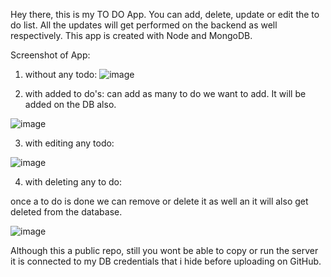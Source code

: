 Hey there, this is my TO DO App. 
You can add, delete, update or edit the to do list. 
All the updates will get performed on the backend as well respectively.
This app is created with Node and MongoDB.

Screenshot of App:

1. without any todo:
![image](https://github.com/user-attachments/assets/1f8c1c52-0e6b-49cc-b2ca-478a2e37d225)



3. with added to do's:
can add as many to do we want to add. It will be added on the DB also.

![image](https://github.com/user-attachments/assets/0f92070a-c896-4bd6-89a7-39e95d70d5d9)


3. with editing any todo:

![image](https://github.com/user-attachments/assets/9f293bb1-1159-4105-9a4d-400fb9b94c4c)

4. with deleting any to do:

once a to do is done we can remove or delete it as well an it will also get deleted from the database.

![image](https://github.com/user-attachments/assets/c420bc10-c8dc-4ffe-8e05-acd87cb38bdb)


Although this a public repo, still you wont be able to copy or run the server it is connected to my DB credentials that i hide before uploading on GitHub.

